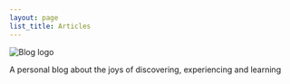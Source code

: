 ```yaml
---
layout: page
list_title: Articles
---
```


![Blog logo](assets/images/header.png)

A personal blog about the joys of discovering, experiencing and learning